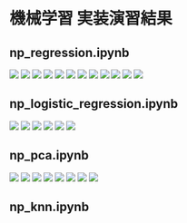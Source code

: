 
# 機械学習 実装演習結果

## np_regression.ipynb

![](../image/機械学習/pra_1.png)
![](../image/機械学習/pra_2.png)
![](../image/機械学習/pra_3.png)
![](../image/機械学習/pra_4.png)
![](../image/機械学習/pra_5.png)
![](../image/機械学習/pra_6.png)
![](../image/機械学習/pra_7.png)
![](../image/機械学習/pra_8.png)
![](../image/機械学習/pra_9.png)
![](../image/機械学習/pra_10.png)
![](../image/機械学習/pra_11.png)
![](../image/機械学習/pra_12.png)

## np_logistic_regression.ipynb

![](../image/機械学習/pra_2-1.png)
![](../image/機械学習/pra_2-2.png)
![](../image/機械学習/pra_2-3.png)
![](../image/機械学習/pra_2-4.png)
![](../image/機械学習/pra_2-5.png)
![](../image/機械学習/pra_2-6.png)

## np_pca.ipynb

![](../image/機械学習/pra_3-1.png)
![](../image/機械学習/pra_3-2.png)
![](../image/機械学習/pra_3-3.png)
![](../image/機械学習/pra_3-4.png)
![](../image/機械学習/pra_3-5.png)
![](../image/機械学習/pra_3-6.png)
![](../image/機械学習/pra_3-7.png)
![](../image/機械学習/pra_3-8.png)

## np_knn.ipynb



